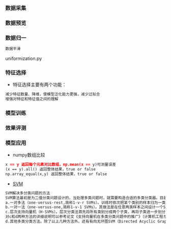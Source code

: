 ### 数据采集

### 数据预览

### 数据归一
```markdown
数据平滑
```
uniformization.py
### 特征选择

- 特征选择主要有两个功能：
```markdown
减少特征数量、降维，使模型泛化能力更强，减少过拟合
增强对特征和特征值之间的理解
```

### 模型训练

### 效果评测

### 模型应用

- numpy数组比较
```markdown
x == y 返回每个元素对比数组，np.mean(x == y)可测量误差
(x == y).all() 返回整体结果，true or false
np.array_equal(x,y) 返回整体结果，true or false
```
- [SVM](http://www.cnblogs.com/pinard/p/6117515.html)
```markdown
SVM解决多分类问题的方法
SVM算法最初是为二值分类问题设计的，当处理多类问题时，就需要构造合适的多类分类器。目前，构造SVM多类分类器的方法主要有两类：一类是直接法，直接在目标函数上进行修改，将多个分类面的参数求解合并到一个最优化问题中，通过求解该最优化问题“一次性”实现多类分类。这种方法看似简单，但其计算复杂度比较高，实现起来比较困难，只适合用于小型问题中；另一类是间接法，主要是通过组合多个二分类器来实现多分类器的构造，常见的方法有one-against-one和one-against-all两种。
a.一对多法（one-versus-rest,简称1-v-r SVMs）。训练时依次把某个类别的样本归为一类,其他剩余的样本归为另一类，这样k个类别的样本就构造出了k个SVM。分类时将未知样本分类为具有最大分类函数值的那类。
b.一对一法（one-versus-one,简称1-v-1 SVMs）。其做法是在任意两类样本之间设计一个SVM，因此k个类别的样本就需要设计k(k-1)/2个SVM。当对一个未知样本进行分类时，最后得票最多的类别即为该未知样本的类别。Libsvm中的多类分类就是根据这个方法实现的。
c.层次支持向量机（H-SVMs）。层次分类法首先将所有类别分成两个子类，再将子类进一步划分成两个次级子类，如此循环，直到得到一个单独的类别为止。
对c和d两种方法的详细说明可以参考论文《支持向量机在多类分类问题中的推广》（计算机工程与应用。2004）
d.其他多类分类方法。除了以上几种方法外，还有有向无环图SVM（Directed Acyclic Graph SVMs，简称DAG-SVMs）和对类别进行二进制编码的纠错编码SVMs。
```